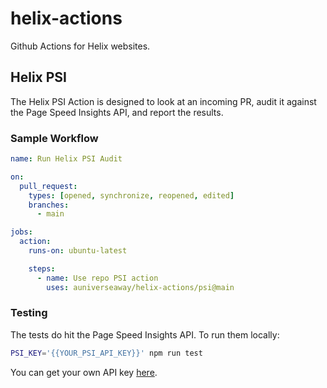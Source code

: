 # helix-actions
Github Actions for Helix websites.


## Helix PSI
The Helix PSI Action is designed to look at an incoming PR, audit it against the Page Speed Insights API, and report the results.

### Sample Workflow

```yml
name: Run Helix PSI Audit

on:
  pull_request:
    types: [opened, synchronize, reopened, edited]
    branches:
      - main

jobs:
  action:
    runs-on: ubuntu-latest

    steps:
      - name: Use repo PSI action
        uses: auniverseaway/helix-actions/psi@main

```

### Testing
The tests do hit the Page Speed Insights API. To run them locally:

```bash
PSI_KEY='{{YOUR_PSI_API_KEY}}' npm run test
```

You can get your own API key [here](https://developers.google.com/speed/docs/insights/v5/get-started).

